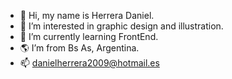 - 👋 Hi, my name is Herrera Daniel.
- 👀 I’m interested in graphic design and illustration.
- 🌱 I’m currently learning FrontEnd.
- 🌎 I’m from Bs As, Argentina.
- 📫 danielherrera2009@hotmail.es
